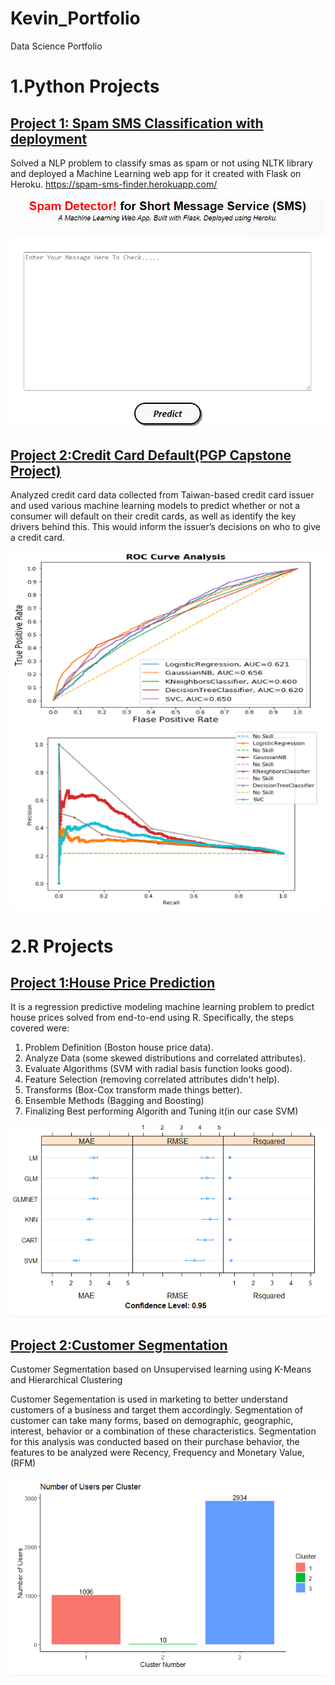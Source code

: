 # Kevin_Portfolio
Data Science Portfolio

# 1.Python Projects

 
 ## [Project 1: Spam SMS Classification with deployment](https://github.com/kevin-v-kurian/Natural-Language-Processing-Projects)

  Solved a NLP problem to classify smas as spam or not using NLTK library and deployed a Machine Learning web app for it created with Flask on Heroku. <https://spam-sms-finder.herokuapp.com/>

  ![](images/Heroku%20App%20Spam1.png)



 ## [Project 2:Credit Card Default(PGP Capstone Project)](https://github.com/kevin-v-kurian/Capstone-Project-Credit-Card-Default)
  Analyzed credit card data collected from Taiwan-based credit card issuer and used various machine learning models to predict whether or not a consumer will default on their credit cards, as well as identify the key drivers behind this. This would inform the issuer’s decisions on who to give a credit card.


  ![](images/creditcard.PNG)





# 2.R Projects

## [Project 1:House Price Prediction](https://github.com/kevin-v-kurian/Projects-in-R)
It is a regression predictive modeling machine learning problem to predict house prices solved
from end-to-end using R. Specifically, the steps covered were:

1. Problem Definition (Boston house price data).
2. Analyze Data (some skewed distributions and correlated attributes).
3. Evaluate Algorithms (SVM with radial basis function looks good).
4. Feature Selection (removing correlated attributes didn't help).
5. Transforms (Box-Cox transform made things better).
6. Ensemble Methods (Bagging and Boosting)
7. Finalizing Best performing Algorith and Tuning it(in our case SVM)

![](images/housing.PNG)



## [Project 2:Customer Segmentation](https://github.com/kevin-v-kurian/Projects-in-R)
Customer Segmentation based on Unsupervised learning using K-Means and Hierarchical Clustering

Customer Segementation is used in marketing to better understand customers of a business and target them accordingly. 
Segmentation of customer can take many forms, based on demographic, geographic, interest, behavior or a combination of these characteristics. 
Segmentation for this analysis was conducted based on their purchase behavior, the features to be analyzed were Recency, Frequency and Monetary Value, (RFM)


![](images/cluster.PNG)
